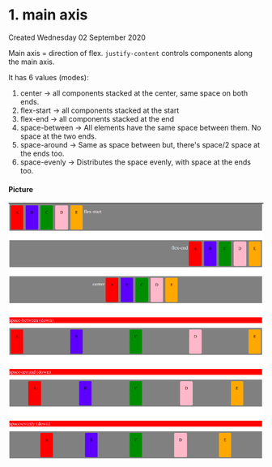 # 1. main axis
Created Wednesday 02 September 2020

Main axis = direction of flex.
``justify-content`` controls components along the main axis.

It has 6 values (modes):

1. center → all components stacked at the center, same space on both ends.
2. flex-start → all components stacked at the start
3. flex-end → all components stacked at the end
4. space-between → All elements have the same space between them. No space at the two ends.
5. space-around → Same as space between but, there's space/2 space at the ends too.
6. space-evenly → Distributes the space evenly, with space at the ends too.


#### Picture
![](assets/1_main_axis-image-1.png)

